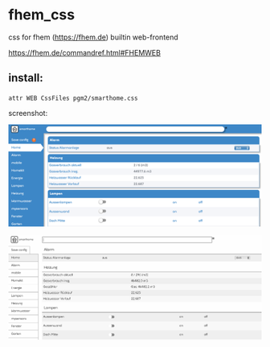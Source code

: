 # fhem_css
css for fhem (https://fhem.de) builtin web-frontend

https://fhem.de/commandref.html#FHEMWEB

## install:
`attr WEB CssFiles pgm2/smarthome.css`

screenshot: 

![screenshot](https://github.com/dirkclemens/fhem_css/blob/master/fhem_web.png)

![screenshot](https://github.com/dirkclemens/fhem_css/blob/master/fhemweb_white.png)
